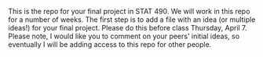 This is the repo for your final project in STAT 490. We will work in this repo for a number of weeks. 
The first step is to add a file with an idea (or multiple ideas!) for your final project. 
Please do this before class Thursday, April 7.
Please note, I would like you to comment on your peers' initial ideas, so eventually I will be adding access to this repo for other people.
